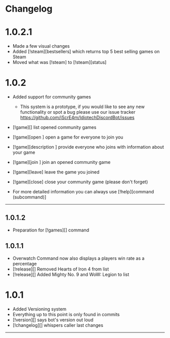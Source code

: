Changelog
=========

1.0.2.1
=======
* Made a few visual changes
* Added [!steam][bestsellers] which returns top 5 best selling games on Steam
* Moved what was [!steam] to [!steam][status]


1.0.2
=====

* Added support for community games
    * This system is a prototype, if you would like to see any new functionality or spot a bug please use our issue tracker
     https://github.com/iScrE4m/IdiotechDiscordBot/issues

* [!game][]                             list opened community games
* [!game][open <gamename>]                         open a game for everyone to join you
* [!game][description <description>]    provide everyone who joins with information about your game
* [!game][join <gamename>]              join an opened community game
* [!game][leave]                        leave the game you joined
* [!game][close]                        close your community game (please don't forget)
* For more detailed information you can always use [!help][command (subcommand)]
_____

1.0.1.2
-------
* Preparation for [!games][] command

1.0.1.1
-------
* Overwatch Command now also displays a players win rate as a percentage
* [!release][] Removed Hearts of Iron 4  from list
* [!release][] Added Mighty No. 9 and WoW: Legion to list

1.0.1
=====
* Added Versioning system
* Everything up to this point is only found in commits
* [!version][] says bot's version out loud
* [!changelog][] whispers caller last changes
** **
